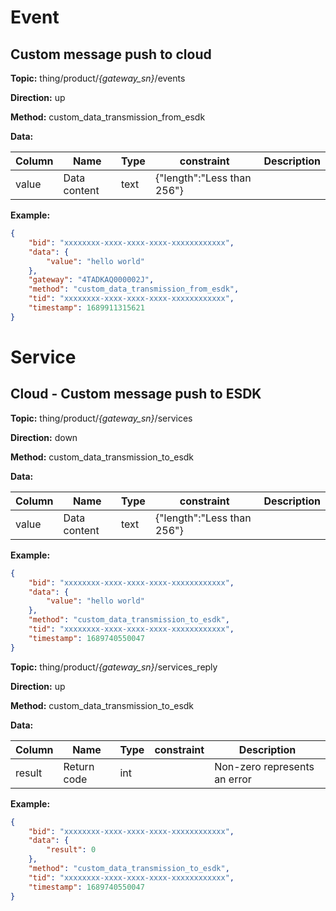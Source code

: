 




 # Event

## Custom message push to cloud
**Topic:** thing/product/*{gateway_sn}*/events

**Direction:** up

**Method:** custom_data_transmission_from_esdk

**Data:** 

|Column|Name|Type|constraint|Description|
|---|---|---|---|---|
|value|Data content|text| {&#34;length&#34;:&#34;Less than 256&#34;} ||


 

**Example:**
```json
{
	"bid": "xxxxxxxx-xxxx-xxxx-xxxx-xxxxxxxxxxxx",
	"data": {
		"value": "hello world"
	},
	"gateway": "4TADKAQ000002J",
	"method": "custom_data_transmission_from_esdk",
	"tid": "xxxxxxxx-xxxx-xxxx-xxxx-xxxxxxxxxxxx",
	"timestamp": 1689911315621
}
```







 # Service

## Cloud - Custom message push to ESDK



**Topic:** thing/product/*{gateway_sn}*/services

**Direction:** down

**Method:** custom_data_transmission_to_esdk

**Data:**

|Column|Name|Type|constraint|Description|
|---|---|---|---|---|
|value|Data content|text| {&#34;length&#34;:&#34;Less than 256&#34;} ||


 

**Example:**
```json
{
	"bid": "xxxxxxxx-xxxx-xxxx-xxxx-xxxxxxxxxxxx",
	"data": {
		"value": "hello world"
	},
	"method": "custom_data_transmission_to_esdk",
	"tid": "xxxxxxxx-xxxx-xxxx-xxxx-xxxxxxxxxxxx",
	"timestamp": 1689740550047
}
```



**Topic:** thing/product/*{gateway_sn}*/services_reply

**Direction:** up

**Method:** custom_data_transmission_to_esdk

**Data:**

|Column|Name|Type|constraint|Description|
|---|---|---|---|---|
|result|Return code|int|  |Non-zero represents an error|


 

**Example:**
```json
{
	"bid": "xxxxxxxx-xxxx-xxxx-xxxx-xxxxxxxxxxxx",
	"data": {
		"result": 0
	},
	"method": "custom_data_transmission_to_esdk",
	"tid": "xxxxxxxx-xxxx-xxxx-xxxx-xxxxxxxxxxxx",
	"timestamp": 1689740550047
}
```







